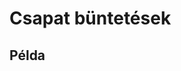 # Csapat büntetések

## Példa

<ClientOnly>
  <mjsz-vbr-team-fairplay
    locale="hu"
    championship-id="2051"
    division="Alapszakasz" 
  />
</ClientOnly>
